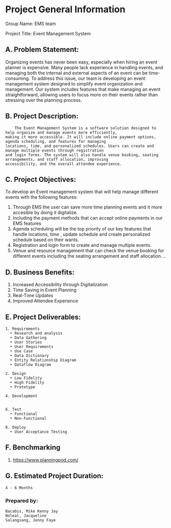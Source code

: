 # Project General Information

Group Name: EMS team

Project Title: Event Management System

## A. Problem Statement:
Organizing events has never been easy, especially when hiring an event planner is expensive. Many people lack experience in handling events, and managing both the internal and external aspects of an event can be time-consuming. To address this issue, our team
is developing an event management system designed to simplify event organization and management. Our system includes features that make
managing an event straightforward, allowing users to focus more on their events rather than stressing over the planning process.

## B. Project Description:
        The Event Management System is a software solution designed to help organize and manage events more efficiently, 
    making it more accessible. It will include online payment options, agenda scheduling, and features for managing 
    locations, time, and personalized schedules. Users can create and manage multiple events through registration 
    and login forms. The system will also handle venue booking, seating arrangements, and staff allocation, improving 
    accessibility, and the overall attendee experience.

## C. Project Objectives:

To develop an Event management system that will help manage different events with the following features:
1. Through EMS the user can save more time planning events and it more accesible by doing it digitalize.            
2. Including the payment methods that can accept online payments in our EMS features 
3. Agenda scheduling will be the top priority of our key features that handle locations, time , update schedule and create personalized schedule based on their wants.
4. Registration and login form to create and manage multiple events.
5. Venue and resource management that can check the venue booking for different events including the seating arrangement and staff allocation. 
..


## D. Business Benefits:
1.    Increased Accessibility through Digitalization
2.    Time Saving in Event Planning
3.    Real-Time Updates
4.    Improved Attendee Experience

## E. Project Deliverables:
    1. Requirements
      • Research and analysis
      • Data Gathering
      • User Stories
      • User Requirements
      • Use Case
      • Data Dictionary
      • Entity Relationship Diagram
      • Dataflow Diagram
    
    2. Design
      • Low Fidelity
      • High Fidelity
      • Prototype
    
    4. Development
       
    
    6. Test
      • Functional
      • Non-Functional
    
    8. Deploy
      • User Acceptance Testing

## F. Benchmarking
  1. https://www.planningpod.com/

## G. Estimated Project Duration:
    4 - 6 Months


### Prepared by:
    Bacabis, Mike Kenny Jay
    Noleal, Jacqueline
    Salangsang, Jenny Faye
